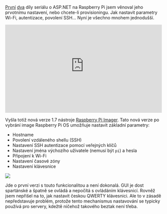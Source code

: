 <!-- dcterms:title = Raspberry Pi Imager 1.7: Jednodušší provisioning -->
<!-- dcterms:abstract = První dva díly seriálu o ASP.NET na Raspberry Pi jsem věnoval jeho prvotnímu nastavení, nebo chcete-li provisioningu. Jak nastavit parametry Wi-Fi, autentizace, povolení SSH... Nyní je všechno mnohem jednodušší. -->
<!-- dcterms:creator = Michal Altair Valášek -->
<!-- x4w:pictureUrl = /perex-pictures/20211104-dotnet-raspi-4.jpg -->
<!-- x4w:pictureWidth = 150 -->
<!-- x4w:pictureHeight = 150 -->
<!-- x4w:coverUrl = /cover-pictures/20211104-dotnet-raspi-4.jpg -->
<!-- x4w:coverCredits =  Karminski-牙医 via Unsplash.com -->
<!-- x4w:category = Z-TECH -->
<!-- x4w:category = IT -->
<!-- x4w:serial = ASP.NET na Raspberry Pi -->
<!-- dcterms:date = 2022-02-08 -->

[První](https://www.altair.blog/2021/10/dotnet-raspi-1) [dva](https://www.altair.blog/2021/10/dotnet-raspi-2) díly seriálu o ASP.NET na Raspberry Pi jsem věnoval jeho prvotnímu nastavení, nebo chcete-li provisioningu. Jak nastavit parametry Wi-Fi, autentizace, povolení SSH... Nyní je všechno mnohem jednodušší.

<div style="position:relative;padding-top:56.25%;">
  <iframe src="https://www.youtube-nocookie.com/embed/lm7HZjTfQLs" frameborder="0" allowfullscreen allow="accelerometer; autoplay; encrypted-media; gyroscope; picture-in-picture" style="position:absolute;top:0;left:0;width:100%;height:100%;"></iframe>
</div>

Vyšla totiž nová verze 1.7 nástroje [Raspberry Pi Imager](https://www.raspberrypi.com/software/). Tato nová verze po vybrání image Raspberry Pi OS umožňuje nastavit základní parametry:

* Hostname
* Povolení vzdáleného shellu (SSH)
* Nastavení SSH autentizace pomocí veřejných klíčů
* Nastavení jména výchozího uživatele (nemusí být `pi`) a hesla
* Připojení k Wi-Fi
* Nastavení časové zóny
* Nastavení klávesnice

![](https://www.cdn.altairis.cz/Blog/2022/20220208-newimager.png)

Jde o první verzi s touto funkcionalitou a není dokonalá. GUI je dost spartánské a špatně se ovládá a nepočítá s ovládáním klávesnicí. Rovněž jsem nepřišel na to, jak nastavit českou QWERTY klávesnici. Ale to v zásadě nepředstavuje problém, protože tento mechanismus nastavování se typicky používá pro servery, kdežtě ničehož takového beztak není třeba.